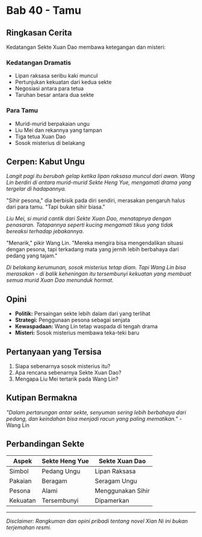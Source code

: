 # Bab 40 - Tamu

## Ringkasan Cerita

Kedatangan Sekte Xuan Dao membawa ketegangan dan misteri:

### Kedatangan Dramatis
- Lipan raksasa seribu kaki muncul
- Pertunjukan kekuatan dari kedua sekte
- Negosiasi antara para tetua
- Taruhan besar antara dua sekte

### Para Tamu
- Murid-murid berpakaian ungu
- Liu Mei dan rekannya yang tampan
- Tiga tetua Xuan Dao
- Sosok misterius di belakang

## Cerpen: Kabut Ungu

*Langit pagi itu berubah gelap ketika lipan raksasa muncul dari awan. Wang Lin berdiri di antara murid-murid Sekte Heng Yue, mengamati drama yang tergelar di hadapannya.*

"Sihir pesona," dia berbisik pada diri sendiri, merasakan pengaruh halus dari para tamu. "Tapi bukan sihir biasa."

*Liu Mei, si murid cantik dari Sekte Xuan Dao, menatapnya dengan penasaran. Tatapannya seperti kucing mengamati tikus yang tidak bereaksi terhadap jebakannya.*

"Menarik," pikir Wang Lin. "Mereka mengira bisa mengendalikan situasi dengan pesona, tapi terkadang mata yang jernih lebih berbahaya dari pedang yang tajam."

*Di belakang kerumunan, sosok misterius tetap diam. Tapi Wang Lin bisa merasakan - di balik keheningan itu tersembunyi kekuatan yang membuat semua murid Xuan Dao menunduk hormat.*

## Opini

- **Politik:** Persaingan sekte lebih dalam dari yang terlihat
- **Strategi:** Penggunaan pesona sebagai senjata
- **Kewaspadaan:** Wang Lin tetap waspada di tengah drama
- **Misteri:** Sosok misterius membawa teka-teki baru

## Pertanyaan yang Tersisa

1. Siapa sebenarnya sosok misterius itu?
2. Apa rencana sebenarnya Sekte Xuan Dao?
3. Mengapa Liu Mei tertarik pada Wang Lin?

## Kutipan Bermakna

*"Dalam pertarungan antar sekte, senyuman sering lebih berbahaya dari pedang, dan keindahan bisa menjadi racun yang paling mematikan."* - Wang Lin

## Perbandingan Sekte

| Aspek | Sekte Heng Yue | Sekte Xuan Dao |
|-------|----------------|----------------|
| Simbol | Pedang Ungu | Lipan Raksasa |
| Pakaian | Beragam | Seragam Ungu |
| Pesona | Alami | Menggunakan Sihir |
| Kekuatan | Tersembunyi | Dipamerkan |

---

_Disclaimer: Rangkuman dan opini pribadi tentang novel Xian Ni ini bukan terjemahan resmi._